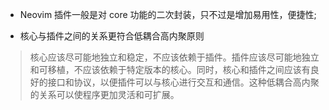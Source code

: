 * Neovim 插件一般是对 core 功能的二次封装，只不过是增加易用性，便捷性; 

* 核心与插件之间的关系更符合低耦合高内聚原则

> 核心应该尽可能地独立和稳定，不应该依赖于插件。插件应该尽可能地独立和可移植，不应该依赖于特定版本的核心。同时，核心和插件之间应该有良好的接口和协议，以便插件可以与核心进行交互和通信。这种低耦合高内聚的关系可以使程序更加灵活和可扩展。